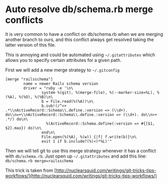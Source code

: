 # Auto resolve db/schema.rb merge conflicts

It is very common to have a conflict on db/schema.rb when we are merging another branch to ours, and this conflict always get resolved taking the latter version of this file.

This is annoying and could be automated using `~/.gitattributes` which allows you to specify certain attributes for a given path.

First we will add a new merge strategy to `~/.gitconfig`

```
[merge "railsschema"]
        name = newer Rails schema version
        driver = "ruby -e '\n\
                system %(git), %(merge-file), %(--marker-size=%L), %(%A), %(%O), %(%B)\n\
                b = File.read(%(%A))\n\
                b.sub!(/^<+ .*\\nActiveRecord::Schema\\.define.:version => (\\d+). do\\n=+\\nActiveRecord::Schema\\.define.:version => (\\d+). do\\n>+ .*/) do\n\
                  %(ActiveRecord::Schema.define(:version => #{[$1, $2].max}) do)\n\
                end\n\
                File.open(%(%A), %(w)) {|f| f.write(b)}\n\
                exit 1 if b.include?(%(<)*%L)'"
```

Then we will tell git to use this merge strategy whenever it has a conflict with `db/schema.rb`. Just open up `~/.gitattributes` and add this line:  `db/schema.rb merge=railsschema`

This trick is taken from [http://nuclearsquid.com/writings/git-tricks-tips-workflows/](http://nuclearsquid.com/writings/git-tricks-tips-workflows/)